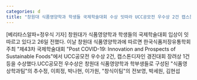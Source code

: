 ```yaml
---
categories: d
title: "창원대 식품영양학과 학생들 국제학술대회 수상 잇따라 UCC공모전 우수상 2건 캡스톤디자인 경진대회 장려상 1건 등 수상"
---
```

[베리타스알파=정우식 기자] 창원대가 식품영양학과 학생들의 국제학술대회 입상이 잇따르고 있다고 26일 전했다. 이날 창원대 식품영양학과에 따르면 한국식품저장유통학회 주최 "제43차 국제학술대회 "Post COVID-19: Innovation and Prospects of Sustainable Foods"에서 UCC공모전 우수상 2건, 캡스톤디자인 경진대회 장려상 1건 등을 수상했다.UCC공모전 우수상은 창원대 식품영양학과 학부생들로 구성된 "식품영상학과팀"의 추수정, 이희정, 박나현, 이가원, "창식이팀"의 전보영, 박세원, 김현섭